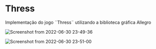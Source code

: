 # Thress
Implementação do jogo ¨Thress¨ utilizando a biblioteca gráfica Allegro

![Screenshot from 2022-06-30 23-49-36](https://user-images.githubusercontent.com/72109811/176814633-22500104-6e07-4029-87ff-4d2663a61526.png)

![Screenshot from 2022-06-30 23-51-00](https://user-images.githubusercontent.com/72109811/176814592-850aea5d-66e7-4662-8b26-96c29126fc32.png)


